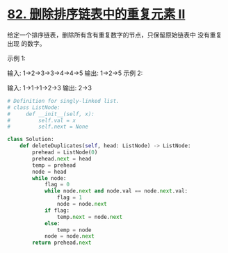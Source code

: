 # [82. 删除排序链表中的重复元素 II](https://leetcode-cn.com/problems/remove-duplicates-from-sorted-list-ii/)

给定一个排序链表，删除所有含有重复数字的节点，只保留原始链表中 没有重复出现 的数字。

示例 1:

输入: 1->2->3->3->4->4->5
输出: 1->2->5
示例 2:

输入: 1->1->1->2->3
输出: 2->3

```python
# Definition for singly-linked list.
# class ListNode:
#     def __init__(self, x):
#         self.val = x
#         self.next = None

class Solution:
    def deleteDuplicates(self, head: ListNode) -> ListNode:
        prehead = ListNode(0)
        prehead.next = head
        temp = prehead
        node = head 
        while node:
            flag = 0
            while node.next and node.val == node.next.val:
                flag = 1
                node = node.next
            if flag:
                temp.next = node.next
            else:
                temp = node
            node = node.next
        return prehead.next
```

